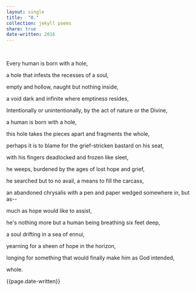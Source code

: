 ```yaml
---
layout: single
title:  "0." 
collection: jekyll poems
share: true
date-written: 2016
---
```


&nbsp;
&nbsp;

Every human is born with a hole,
<br>

a hole that infests the recesses of a soul,
<br>

empty and hollow, naught but nothing inside,
<br>

a void dark and infinite where emptiness resides,
<br>

Intentionally or unintentionally, by the act of nature or the Divine,
<br>

 a human is born with a hole,
 <br>

this hole takes the pieces apart and fragments the whole,
<br>

perhaps it is to blame for the grief-stricken bastard on his seat,
<br>

with his fingers deadlocked and frozen like sleet,
<br>

he weeps, burdened by the ages of lost hope and grief,
<br>

he searched but to no avail, a means to fill the carcass,
<br>

an abandoned chrysalis with a pen and paper wedged somewhere in, but as--
<br>

much as hope would like to assist,
<br>

he's nothing more but a human being breathing six feet deep, 
<br>

a soul drifting in a sea of ennui, 
<br>

yearning for a sheen of hope in the horizon,
<br>

longing for something that would finally make him as God intended,
<br>

whole.
<br>

{{page.date-written}}








